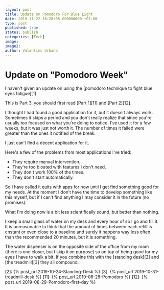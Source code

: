 ```yaml
---
layout: post
title: Update on Pomodoro For Blue Light
date: 2019-11-22 16:28:05.000000000 +01:00
type: post
published: true
status: publish
categories: [Tech]
image:
image2:
author: Valentino Urbano
---
```

# Update on "Pomodoro Week"

I haven't given an update on using the [pomodoro technique to fight blue eyes fatigue][1].

This is Part 3, you should first read [Part 1][11] and [Part 2][12].

I thought I had found a good application for it, but it doesn't always work. Sometimes it skips a period and you don't really realize that since you're usually too focused on what you're doing to notice. I've used it for a few weeks, but it was just not worth it. The number of times it failed were greater than the ones it notified of the break.

I just can't find a decent application for it. 

Here's a few of the problems from most applications I've tried:

- They require manual intervention.
- They're too bloated with features I don't need.
- They don't work 100% of the times.
- They don't start automatically.

So I have called it quits with apps for now until I get find something good for my needs. At the moment I don't have the time to develop something like this myself, but if I can't find anything I may consider it in the future (no promises).

What I'm doing now is a bit less scientifically sound, but better than nothing.

I keep a small glass of water on my desk and every hour of so I go and fill it. It is unreasonable to think that the amount of times between each refill is cnstant or even close to a baseline and surely it happens way less often than the recommended 20 minutes, but it is something.

The water dispenser is on the opposite side of the office from my room (there is one closer, but I skip it on purpose) so on top of being good for my eyes I have to walk a bit. If you combine this with the [standing desk][2] and [the treadmill][3] they all compound.

[2]: {% post_url 2019-10-24-Standing-Desk %}
[3]: {% post_url 2019-10-31-treadmill-desk %}
[11]: {% post_url 2019-08-28-Pomodoro %}
[12]: {% post_url 2019-08-29-Pomodoro-first-day %}
